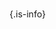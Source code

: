 <!-- TITLE: Allows you to get the Image ID -->
<!-- SUBTITLE: This will allow you to easily convert a Decal ID to an Image ID so that it can be viewed on surface GUI's -->

# 
{.is-info}